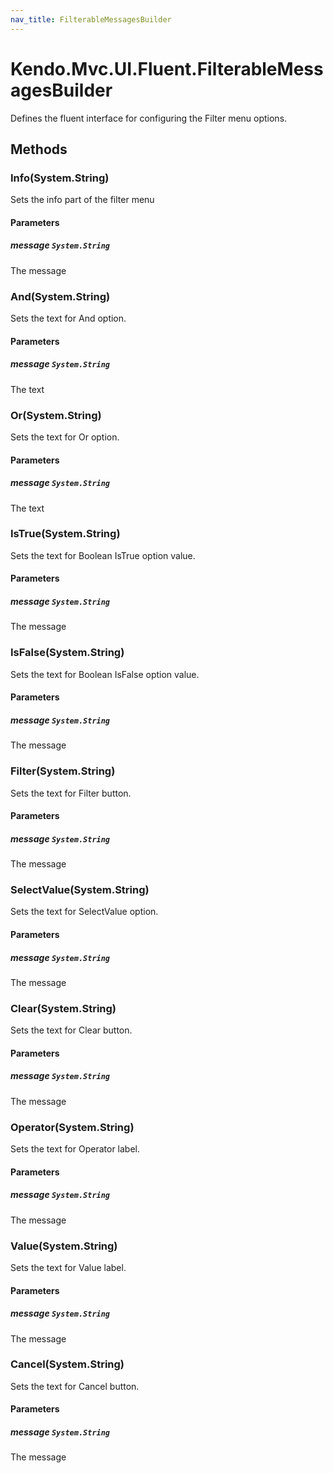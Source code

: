 ```yaml
---
nav_title: FilterableMessagesBuilder
---
```


# Kendo.Mvc.UI.Fluent.FilterableMessagesBuilder
Defines the fluent interface for configuring the Filter menu options.




## Methods


### Info(System.String)
Sets the info part of the filter menu


#### Parameters

##### message `System.String`
The message





### And(System.String)
Sets the text for And option.


#### Parameters

##### message `System.String`
The text





### Or(System.String)
Sets the text for Or option.


#### Parameters

##### message `System.String`
The text





### IsTrue(System.String)
Sets the text for Boolean IsTrue option value.


#### Parameters

##### message `System.String`
The message





### IsFalse(System.String)
Sets the text for Boolean IsFalse option value.


#### Parameters

##### message `System.String`
The message





### Filter(System.String)
Sets the text for Filter button.


#### Parameters

##### message `System.String`
The message





### SelectValue(System.String)
Sets the text for SelectValue option.


#### Parameters

##### message `System.String`
The message





### Clear(System.String)
Sets the text for Clear button.


#### Parameters

##### message `System.String`
The message





### Operator(System.String)
Sets the text for Operator label.


#### Parameters

##### message `System.String`
The message





### Value(System.String)
Sets the text for Value label.


#### Parameters

##### message `System.String`
The message





### Cancel(System.String)
Sets the text for Cancel button.


#### Parameters

##### message `System.String`
The message






